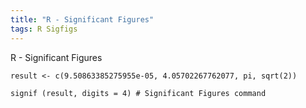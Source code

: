 ```yaml
---
title: "R - Significant Figures"
tags: R Sigfigs
---
```


R - Significant Figures

```
result <- c(9.50863385275955e-05, 4.05702267762077, pi, sqrt(2))

signif (result, digits = 4) # Significant Figures command
```
